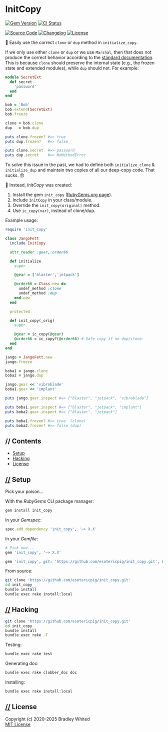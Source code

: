 # InitCopy

[![Gem Version](https://badge.fury.io/rb/init_copy.svg)](https://badge.fury.io/rb/init_copy)
[![CI Status](https://github.com/esotericpig/init_copy/actions/workflows/ci.yml/badge.svg)](https://github.com/esotericpig/init_copy/actions/workflows/ci.yml)

[![Source Code](https://img.shields.io/badge/source-github-%23211F1F.svg)](https://github.com/esotericpig/init_copy)
[![Changelog](https://img.shields.io/badge/changelog-md-%23A0522D.svg)](CHANGELOG.md)
[![License](https://img.shields.io/github/license/esotericpig/init_copy.svg)](LICENSE.txt)

🧬 Easily use the correct `clone` or `dup` method in `initialize_copy`.

If we only use either `clone` or `dup` or we use `Marshal`, then that does not produce the correct behavior according to the [standard documentation](https://docs.ruby-lang.org/en/master/Object.html#method-i-dup-label-on+dup+vs+clone). This is because `clone` should preserve the internal state (e.g., the frozen state and extended modules), while `dup` should not. For example:

```ruby
module SecretExt
  def secret
    'password'
  end
end

bob = 'Bob'
bob.extend(SecretExt)
bob.freeze

clone = bob.clone
dup   = bob.dup

puts clone.frozen? #=> true
puts dup.frozen?   #=> false

puts clone.secret  #=> password
puts dup.secret    #=> NoMethodError
```

To solve this issue in the past, we had to define both `initialize_clone` & `initialize_dup` and maintain two copies of all our deep-copy code. That sucks. 😞

🚀 Instead, *InitCopy* was created:
1. Install the gem `init_copy` ([RubyGems.org page](https://rubygems.org/gems/init_copy)).
2. Include `InitCopy` in your class/module.
3. Override the `init_copy(original)` method.
4. Use `ic_copy(var)`, instead of clone/dup.

Example usage:

```ruby
require 'init_copy'

class JangoFett
  include InitCopy

  attr_reader :gear,:order66

  def initialize
    super

    @gear = ['blaster','jetpack']

    @order66 = Class.new do
      undef_method :clone
      undef_method :dup
    end.new
  end

  protected

  def init_copy(_orig)
    super

    @gear = ic_copy(@gear)
    @order66 = ic_copy?(@order66) # Safe copy if no dup/clone.
  end
end

jango = JangoFett.new
jango.freeze

boba1 = jango.clone
boba2 = jango.dup

jango.gear << 'vibroblade'
boba1.gear << 'implant'

puts jango.gear.inspect #=> ["blaster", "jetpack", "vibroblade"]

puts boba1.gear.inspect #=> ["blaster", "jetpack", "implant"]
puts boba2.gear.inspect #=> ["blaster", "jetpack"]

puts boba1.frozen? #=> true  (clone)
puts boba2.frozen? #=> false (dup)
```

## // Contents

- [Setup](#-setup)
- [Hacking](#-hacking)
- [License](#-license)

## [//](#-contents) Setup

Pick your poison...

With the *RubyGems* CLI package manager:

```bash
gem install init_copy
```

In your *Gemspec*:

```ruby
spec.add_dependency 'init_copy', '~> X.X'
```

In your *Gemfile*:

```ruby
# Pick one...
gem 'init_copy', '~> X.X'

gem 'init_copy', git: 'https://github.com/esotericpig/init_copy.git', branch: 'main'
```

From source:

```bash
git clone 'https://github.com/esotericpig/init_copy.git'
cd init_copy
bundle install
bundle exec rake install:local
```

## [//](#-contents) Hacking

```bash
git clone 'https://github.com/esotericpig/init_copy.git'
cd init_copy
bundle install
bundle exec rake -T
```

Testing:

```bash
bundle exec rake test
```

Generating doc:

```bash
bundle exec rake clobber_doc doc
```

Installing:

```bash
bundle exec rake install:local
```

## [//](#-contents) License

Copyright (c) 2020-2025 Bradley Whited  
[MIT License](LICENSE.txt)  
